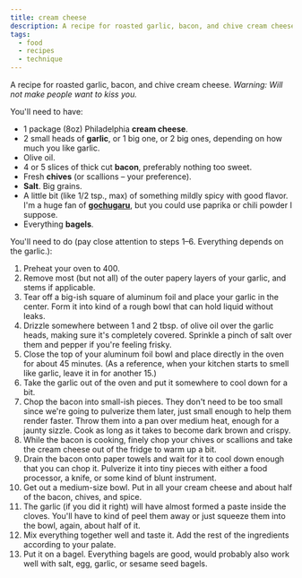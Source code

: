 ```yaml
---
title: cream cheese
description: A recipe for roasted garlic, bacon, and chive cream cheese.
tags:
  - food
  - recipes
  - technique
---
```


A recipe for roasted garlic, bacon, and chive cream cheese. *Warning: Will not make people want to kiss you.*

You'll need to have:
- 1 package (8oz) Philadelphia **cream cheese**.
- 2 small heads of **garlic**, or 1 big one, or 2 big ones, depending on how much you like garlic.
- Olive oil.
- 4 or 5 slices of thick cut **bacon**, preferably nothing too sweet.
- Fresh **chives** (or scallions – your preference).
- **Salt**. Big grains.
- A little bit (like 1/2 tsp., max) of something mildly spicy with good flavor. I'm a huge fan of **[gochugaru](https://www.mccormick.com/spices-and-flavors/gochugaru)**, but you could use paprika or chili powder I suppose.
- Everything **bagels**.

You'll need to do (pay close attention to steps 1–6. Everything depends on the garlic.):
1. Preheat your oven to 400.
2. Remove most (but not all) of the outer papery layers of your garlic, and stems if applicable.
3. Tear off a big-ish square of aluminum foil and place your garlic in the center. Form it into kind of a rough bowl that can hold liquid without leaks.
4. Drizzle somewhere between 1 and 2 tbsp. of olive oil over the garlic heads, making sure it's completely covered. Sprinkle a pinch of salt over them and pepper if you're feeling frisky.
5. Close the top of your aluminum foil bowl and place directly in the oven for about 45 minutes. (As a reference, when your kitchen starts to smell like garlic, leave it in for another 15.)
6. Take the garlic out of the oven and put it somewhere to cool down for a bit.
7. Chop the bacon into small-ish pieces. They don't need to be too small since we're going to pulverize them later, just small enough to help them render faster. Throw them into a pan over medium heat, enough for a jaunty sizzle. Cook as long as it takes to become dark brown and crispy.
8. While the bacon is cooking, finely chop your chives or scallions and take the cream cheese out of the fridge to warm up a bit.
9. Drain the bacon onto paper towels and wait for it to cool down enough that you can chop it. Pulverize it into tiny pieces with either a food processor, a knife, or some kind of blunt instrument.
10. Get out a medium-size bowl. Put in all your cream cheese and about half of the bacon, chives, and spice.
11. The garlic (if you did it right) will have almost formed a paste inside the cloves. You'll have to kind of peel them away or just squeeze them into the bowl, again, about half of it.
12. Mix everything together well and taste it. Add the rest of the ingredients according to your palate.
13. Put it on a bagel. Everything bagels are good, would probably also work well with salt, egg, garlic, or sesame seed bagels.
